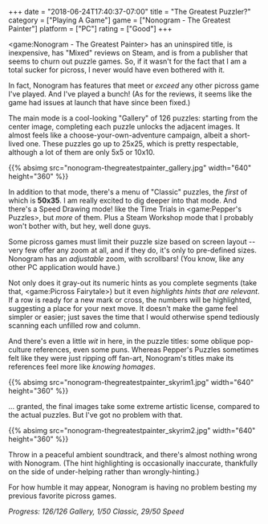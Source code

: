 +++
date = "2018-06-24T17:40:37-07:00"
title = "The Greatest Puzzler?"
category = ["Playing A Game"]
game = ["Nonogram - The Greatest Painter"]
platform = ["PC"]
rating = ["Good"]
+++

<game:Nonogram - The Greatest Painter> has an uninspired title, is inexpensive, has "Mixed" reviews on Steam, and is from a publisher that seems to churn out puzzle games.  So, if it wasn't for the fact that I am a total sucker for picross, I never would have even bothered with it.

In fact, Nonogram has features that meet or <i>exceed</i> any other picross game I've played.  And I've played a bunch!  (As for the reviews, it seems like the game had issues at launch that have since been fixed.)

The main mode is a cool-looking "Gallery" of 126 puzzles: starting from the center image, completing each puzzle unlocks the adjacent images.  It almost feels like a choose-your-own-adventure campaign, albeit a short-lived one.  These puzzles go up to 25x25, which is pretty respectable, although a lot of them are only 5x5 or 10x10.

{{% absimg src="nonogram-thegreatestpainter_gallery.jpg" width="640" height="360" %}}

In addition to that mode, there's a menu of "Classic" puzzles, the <i>first</i> of which is <b>50x35</b>.  I am really excited to dig deeper into that mode.  And there's a Speed Drawing mode! like the Time Trials in <game:Pepper's Puzzles>, but <i>more</i> of them.  Plus a Steam Workshop mode that I probably won't bother with, but hey, well done guys.

Some picross games must limit their puzzle size based on screen layout -- very few offer any zoom at all, and if they do, it's only to pre-defined sizes.  Nonogram has an <i>adjustable</i> zoom, with scrollbars!  (You know, like any other PC application would have.)

Not only does it gray-out its numeric hints as you complete segments (take that, <game:Picross Fairytale>) but it even <i>highlights hints that are relevant</i>.  If a row is ready for a new mark or cross, the numbers will be highlighted, suggesting a place for your next move.  It doesn't make the game feel simpler or easier; just saves the time that I would otherwise spend tediously scanning each unfilled row and column.

And there's even a little <i>wit</i> in here, in the puzzle titles: some oblique pop-culture references, even some puns.  Whereas Pepper's Puzzles sometimes felt like they were just ripping off fan-art, Nonogram's titles make its references feel more like <i>knowing homages</i>.

{{% absimg src="nonogram-thegreatestpainter_skyrim1.jpg" width="640" height="360" %}}

... granted, the final images take some extreme artistic license, compared to the actual puzzles.  But I've got no problem with that.

{{% absimg src="nonogram-thegreatestpainter_skyrim2.jpg" width="640" height="360" %}}

Throw in a peaceful ambient soundtrack, and there's almost nothing wrong with Nonogram.  (The hint highlighting is occasionally inaccurate, thankfully on the side of under-helping rather than wrongly-hinting.)

For how humble it may appear, Nonogram is having no problem besting my previous favorite picross games.

<i>Progress: 126/126 Gallery, 1/50 Classic, 29/50 Speed</i>
